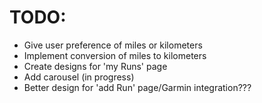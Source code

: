 # TODO:

- Give user preference of miles or kilometers
- Implement conversion of miles to kilometers
- Create designs for 'my Runs' page
- Add carousel (in progress)
- Better design for 'add Run' page/Garmin integration???


